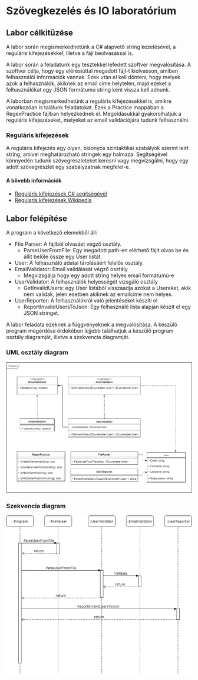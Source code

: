 # Szövegkezelés és IO laboratórium

## Labor célkitűzése

A labor során megismerkedhetünk a C# alapvető string kezelésével, a reguláris kifejezésekkel, illetve a fájl beolvasással is. 

A labor során a feladatunk egy tesztekkel lefedett szoftver megvalósítása. A szoftver célja, hogy egy elérésiúttal megadott fájl-t kiolvasson, amiben felhasználói információk vannak. Ezek után el kell dönteni, hogy melyek azok a felhasználók, akiknek az email címe helytelen, majd ezeket a felhasználókat egy JSON formátumú string ként vissza kell adnunk.

A laborban megismerkedhetünk a reguláris kifejezésekkel is, amikre vonatkozóan is találunk feladatokat. Ezek a Practice mappában a RegexPractice fájlban helyezkednek el. Megoldásukkal gyakorolhatjuk a reguláris kifejezéseket, melyeket az email validációjára tudunk felhasználni.

### Reguláris kifejezések
A reguláris kifejezés egy olyan, bizonyos szintaktikai szabályok szerint leírt string, amivel meghatározható stringek egy halmaza. Segítségével könnyedén tudunk szövegrészleteket keresni vagy megvizsgálni, hogy egy adott szövegrészlet egy szabályzatnak megfelel-e.

#### A bővebb információk
* [Reguláris kifejezések C# segítségével](https://docs.microsoft.com/en-us/dotnet/api/system.text.regularexpressions.regex?view=netframework-4.7.2)
* [Regularis kifejezések Wikipedia](https://hu.wikipedia.org/wiki/Regul%C3%A1ris_kifejez%C3%A9s)

## Labor felépítése

A program a következő elemekből áll:
* File Parser: A fájlból olvasást végző osztály.
  * ParseUserFromFile: Egy megadott path-en elérhető fájlt olvas be és állít belőle össze egy User listát.
* User: A felhasználó adatai tárolásáért felelős osztály.
* EmailValidator: Email validálását végző osztály
  * Megvizsgálja hogy egy adott string helyes email formátumú-e
* UserValidator: A felhasználók helyességét vizsgáló osztály
  * GetInvalidUsers: egy User listából visszaadja azokat a Usereket, akik nem validak, jelen esetben akiknek az emailcíme nem helyes.
* UserReporter: A felhasználókról való jelentéseket készíti el
  * ReportInvalidUsersToJson: Egy felhasználó lista alapján készít el egy JSON stringet.

A labor feladata ezeknek a függvényeknek a megvalósítása. A készülő program megérdése érdekében lejjebb találhatjuk a készülő program osztály diagramját, illetve a szekvencia diagramját.

### UML osztály diagram
![Labor UML](assets/texthandlinglaboruml.png)

### Szekvencia diagram
![Szekvencia diagram](assets/texthandlinglabor_szekvencia.png)